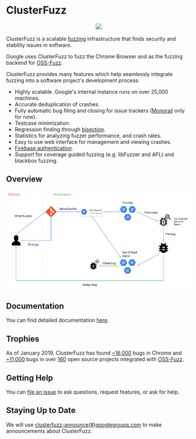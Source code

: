 # ClusterFuzz

<p align="center">
  <img src="docs/images/logo.png" width="400">
</p>

ClusterFuzz is a scalable [fuzzing](https://en.wikipedia.org/wiki/Fuzzing)
infrastructure that finds security and stability issues in software.

Google uses ClusterFuzz to fuzz the Chrome Browser and as the fuzzing
backend for [OSS-Fuzz].

ClusterFuzz provides many features which help seamlessly integrate fuzzing into
a software project's development process:
- Highly scalable. Google's internal instance runs on over 25,000 machines.
- Accurate deduplication of crashes.
- Fully automatic bug filing and closing for issue trackers
  ([Monorail] only for now).
- Testcase minimization.
- Regression finding through [bisection].
- Statistics for analyzing fuzzer performance, and crash rates.
- Easy to use web interface for management and viewing crashes.
- [Firebase authentication].
- Support for coverage guided fuzzing (e.g. libFuzzer and AFL) and blackbox
  fuzzing.

## Overview

<p align="center">
  <img src="docs/images/overview.png">
</p>

## Documentation
You can find detailed documentation [here](https://google.github.io/clusterfuzz).

## Trophies
As of January 2019, ClusterFuzz has found [~16,000] bugs
in Chrome and [~11,000] bugs in over [160] open source projects integrated with
[OSS-Fuzz].

## Getting Help
You can [file an issue](https://github.com/google/clusterfuzz/issues/new) to ask
questions, request features, or ask for help.

## Staying Up to Date
We will use [clusterfuzz-announce(#)googlegroups.com](https://groups.google.com/forum/#!forum/clusterfuzz-announce) to make announcements about ClusterFuzz.

[~16,000]: https://bugs.chromium.org/p/chromium/issues/list?can=1&q=label%3AClusterFuzz+-status%3AWontFix%2CDuplicate
[~11,000]: https://bugs.chromium.org/p/oss-fuzz/issues/list?can=1&q=-status%3AWontFix%2CDuplicate+-Infra
[160]: https://github.com/google/oss-fuzz/tree/master/projects
[OSS-Fuzz]: https://github.com/google/oss-fuzz
[Monorail]: https://opensource.google.com/projects/monorail
[bisection]: https://en.wikipedia.org/wiki/Bisection_(software_engineering)
[Firebase authentication]: https://firebase.google.com/docs/auth
